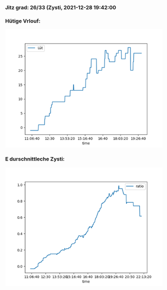 ### Jitz grad: 26/33 (Zysti, 2021-12-28 19:42:00

### Hütige Vrlouf:
![Graph](Today.png)

### E durschnittleche Zysti:
![Graph](Zysti.png)